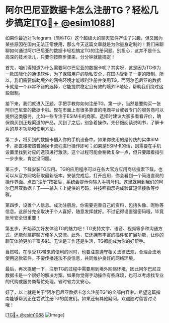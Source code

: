 # 阿尔巴尼亚数据卡怎么注册TG？轻松几步搞定[[TG💪+ @esim1088](https://t.me/s/esim1088)]

如果你最近对Telegram（简称TG）这个超级火的聊天软件产生了兴趣，但又因为某些原因在国内无法正常使用，那么今天这篇文章就是为你量身定制的！我们来聊聊如何通过阿尔巴尼亚的数据卡轻松搞定TG的注册问题。别担心，这并不是什么高深的技术活儿，只要你按照步骤来，分分钟就能搞定！

首先，咱们得知道为什么需要阿尔巴尼亚的数据卡呢？其实呀，这是因为TG作为一款国际化的通讯软件，为了保障用户的隐私安全，在国内受到了一定的限制。所以，我们需要借助境外的网络环境才能顺利注册并使用TG。而阿尔巴尼亚的数据卡就是一个非常不错的选择，它能提供稳定且有效的境外IP地址，帮助我们绕过这些限制。

接下来，我们就进入正题，手把手教你如何注册TG。第一步，当然是要购买一张阿尔巴尼亚的数据卡啦。现在市面上有很多靠谱的电商平台或者专门的服务商可以提供这类服务，比如一些专注于ESIM卡的商家。选择时建议大家多看看评价，确保购买到正规渠道的产品。买到了之后，别急着操作，先仔细阅读说明书，了解卡片的基本功能和使用方法。

第二步，将买到的数据卡插入你的手机设备中。如果你使用的是传统的实体SIM卡，那直接按照普通换卡流程进行操作即可；如果是ESIM卡的话，则需要在手机设置里找到对应的选项进行激活。这个过程可能会稍微复杂一点，但只要跟着指引一步步来，肯定没问题。

第三步，下载安装TG应用。TG的应用程序可以在各大官方应用商店搜索下载，也可以从官方网站获取最新版本。安装完成后，打开应用，你会看到一个简洁直观的操作界面。点击“注册”按钮后，系统会提示你输入手机号码。这里就用到我们的阿尔巴尼亚数据卡了——输入卡上提供的号码，并按照指示完成验证短信接收等步骤。

第四步，设置个人信息。成功注册后，你需要完善自己的资料，包括头像、昵称等信息。这部分完全取决于个人喜好，随意发挥就好。不过记得设置强密码哦，毕竟账号安全很重要！

第五步，开始添加好友体验TG的魅力吧！TG支持文字、语音、视频等多种沟通方式，还能创建群聊方便多人交流。此外，它还拥有丰富的插件和扩展功能，让你的聊天体验更加丰富多彩。无论是工作还是生活，TG都能成为你的好帮手。

当然啦，在享受TG带来的便利的同时，也要注意遵守相关法律法规，合理合法地使用这款软件。不要传播违法不良信息，共同维护良好的网络环境。

最后，再次提醒一下，注册TG的过程中需要用到境外网络环境，因此阿尔巴尼亚数据卡是一个很好的解决方案。如果你觉得手动操作有些麻烦，也可以考虑找专业的代购或服务商帮忙处理，省时省力又安心。

好了，以上就是关于“阿尔巴尼亚数据卡怎么注册TG”的全部内容啦。希望这篇指南能够帮到正在尝试注册TG的朋友们。如果还有其他疑问，欢迎随时留言讨论哦！

[[TG💪+ @esim1088](https://t.me/s/esim1088) ![Image](https://i.postimg.cc/4NQfJmqS/Snipaste-2025-05-13-00-14-12.png)]
